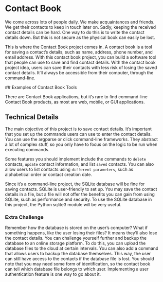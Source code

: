 # Contact Book

We come across lots of people daily. We make acquaintances and friends. We get their contacts to keep in touch later on. Sadly, keeping the received contact details can be hard. One way to do this is to write the contact details down. But this is not secure as the physical book can easily be lost.

This is where the Contact Book project comes in. A contact book is a tool for saving a contact’s details, such as name, address, phone number, and email address. With this contact book project, you can build a software tool that people can use to save and find contact details.
With the contact book project idea, users can save their contacts with less risk of losing the saved contact details. It’ll always be accessible from their computer, through the command-line.

## Examples of Contact Book Tools

There are Contact Book applications, but it’s rare to find command-line Contact Book products, as most are web, mobile, or GUI applications.

## Technical Details

The main objective of this project is to save contact details. It’s important that you set up the commands users can use to enter the contact details. You can use the argparse or click command-line frameworks. They abstract a lot of complex stuff, so you only have to focus on the logic to be run when executing commands.

Some features you should implement include the commands to `delete` contacts, `update` contact information, and list `saved` contacts. You can also allow users to list contacts using `different parameters`, such as alphabetical order or contact creation date.

Since it’s a command-line project, the SQLite database will be fine for saving contacts. SQLite is user-friendly to set up. You may save the contact details in a file, but a file will not offer the benefits you can gain from using SQLite, such as performance and security.
To use the SQLite database in this project, the Python sqlite3 module will be very useful.

### Extra Challenge

Remember how the database is stored on the user’s computer? What if something happens, like the user losing their files? It means they’ll also lose the contact details.
You can challenge yourself further and backup the database to an online storage platform. To do this, you can upload the database files to the cloud at certain intervals.
You can also add a command that allows users to backup the database themselves. This way, the user can still have access to the contacts if the database file is lost.
You should note that you may need some form of identification, so the contact book can tell which database file belongs to which user. Implementing a user authentication feature is one way to go about it.
